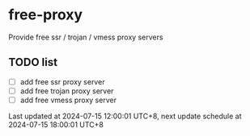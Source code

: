 
# free-proxy
Provide free ssr / trojan / vmess proxy servers


## TODO list
- [ ] add free ssr proxy server
- [ ] add free trojan proxy server
- [ ] add free vmess proxy server

Last updated at 2024-07-15 12:00:01 UTC+8, next update schedule at 2024-07-15 18:00:01 UTC+8


